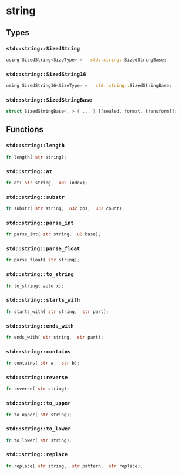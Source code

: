 # string


## Types

### `std::string::SizedString`

```rust
using SizedString<SizeType> =   std::string::SizedStringBase;
```
### `std::string::SizedString16`

```rust
using SizedString16<SizeType> =   std::string::SizedStringBase;
```
### `std::string::SizedStringBase`

```rust
struct SizedStringBase<, > { ... } [[sealed, format, transform]];
```


## Functions

### `std::string::length`


```rust
fn length( str string);
```
### `std::string::at`


```rust
fn at( str string,  u32 index);
```
### `std::string::substr`


```rust
fn substr( str string,  u32 pos,  u32 count);
```
### `std::string::parse_int`


```rust
fn parse_int( str string,  u8 base);
```
### `std::string::parse_float`


```rust
fn parse_float( str string);
```
### `std::string::to_string`


```rust
fn to_string( auto x);
```
### `std::string::starts_with`


```rust
fn starts_with( str string,  str part);
```
### `std::string::ends_with`


```rust
fn ends_with( str string,  str part);
```
### `std::string::contains`


```rust
fn contains( str a,  str b);
```
### `std::string::reverse`


```rust
fn reverse( str string);
```
### `std::string::to_upper`


```rust
fn to_upper( str string);
```
### `std::string::to_lower`


```rust
fn to_lower( str string);
```
### `std::string::replace`


```rust
fn replace( str string,  str pattern,  str replace);
```
